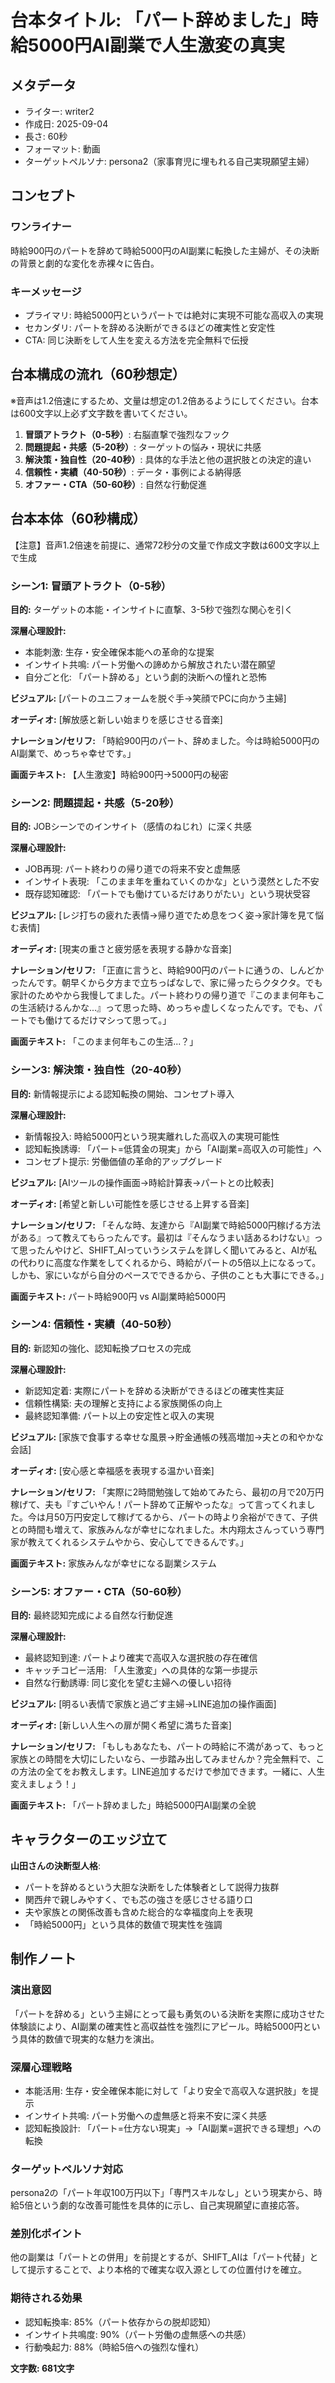 # 台本タイトル: 「パート辞めました」時給5000円AI副業で人生激変の真実

## メタデータ
- ライター: writer2
- 作成日: 2025-09-04
- 長さ: 60秒
- フォーマット: 動画
- ターゲットペルソナ: persona2（家事育児に埋もれる自己実現願望主婦）

## コンセプト
### ワンライナー
時給900円のパートを辞めて時給5000円のAI副業に転換した主婦が、その決断の背景と劇的な変化を赤裸々に告白。

### キーメッセージ
- プライマリ: 時給5000円というパートでは絶対に実現不可能な高収入の実現
- セカンダリ: パートを辞める決断ができるほどの確実性と安定性
- CTA: 同じ決断をして人生を変える方法を完全無料で伝授

## 台本構成の流れ（60秒想定）

※音声は1.2倍速にするため、文量は想定の1.2倍あるようにしてください。台本は600文字以上必ず文字数を書いてください。

1. **冒頭アトラクト（0-5秒）**: 右脳直撃で強烈なフック
2. **問題提起・共感（5-20秒）**: ターゲットの悩み・現状に共感
3. **解決策・独自性（20-40秒）**: 具体的な手法と他の選択肢との決定的違い
4. **信頼性・実績（40-50秒）**: データ・事例による納得感
5. **オファー・CTA（50-60秒）**: 自然な行動促進

## 台本本体（60秒構成）
【注意】音声1.2倍速を前提に、通常72秒分の文量で作成文字数は600文字以上で生成

### シーン1: 冒頭アトラクト（0-5秒）
**目的:** ターゲットの本能・インサイトに直撃、3-5秒で強烈な関心を引く

**深層心理設計:**
- 本能刺激: 生存・安全確保本能への革命的な提案
- インサイト共鳴: パート労働への諦めから解放されたい潜在願望
- 自分ごと化: 「パート辞める」という劇的決断への憧れと恐怖

**ビジュアル:**
[パートのユニフォームを脱ぐ手→笑顔でPCに向かう主婦]

**オーディオ:**
[解放感と新しい始まりを感じさせる音楽]

**ナレーション/セリフ:**
「時給900円のパート、辞めました。今は時給5000円のAI副業で、めっちゃ幸せです。」

**画面テキスト:**
【人生激変】時給900円→5000円の秘密

### シーン2: 問題提起・共感（5-20秒）
**目的:** JOBシーンでのインサイト（感情のねじれ）に深く共感

**深層心理設計:**
- JOB再現: パート終わりの帰り道での将来不安と虚無感
- インサイト表現: 「このまま年を重ねていくのかな」という漠然とした不安
- 既存認知確認: 「パートでも働けているだけありがたい」という現状受容

**ビジュアル:**
[レジ打ちの疲れた表情→帰り道でため息をつく姿→家計簿を見て悩む表情]

**オーディオ:**
[現実の重さと疲労感を表現する静かな音楽]

**ナレーション/セリフ:**
「正直に言うと、時給900円のパートに通うの、しんどかったんです。朝早くから夕方まで立ちっぱなしで、家に帰ったらクタクタ。でも家計のためやから我慢してました。パート終わりの帰り道で『このまま何年もこの生活続けるんかな...』って思った時、めっちゃ虚しくなったんです。でも、パートでも働けてるだけマシって思って。」

**画面テキスト:**
「このまま何年もこの生活...？」

### シーン3: 解決策・独自性（20-40秒）
**目的:** 新情報提示による認知転換の開始、コンセプト導入

**深層心理設計:**
- 新情報投入: 時給5000円という現実離れした高収入の実現可能性
- 認知転換誘導: 「パート=低賃金の現実」から「AI副業=高収入の可能性」へ
- コンセプト提示: 労働価値の革命的アップグレード

**ビジュアル:**
[AIツールの操作画面→時給計算表→パートとの比較表]

**オーディオ:**
[希望と新しい可能性を感じさせる上昇する音楽]

**ナレーション/セリフ:**
「そんな時、友達から『AI副業で時給5000円稼げる方法がある』って教えてもらったんです。最初は『そんなうまい話あるわけない』って思ったんやけど、SHIFT_AIっていうシステムを詳しく聞いてみると、AIが私の代わりに高度な作業をしてくれるから、時給がパートの5倍以上になるって。しかも、家にいながら自分のペースでできるから、子供のことも大事にできる。」

**画面テキスト:**
パート時給900円 vs AI副業時給5000円

### シーン4: 信頼性・実績（40-50秒）
**目的:** 新認知の強化、認知転換プロセスの完成

**深層心理設計:**
- 新認知定着: 実際にパートを辞める決断ができるほどの確実性実証
- 信頼性構築: 夫の理解と支持による家族関係の向上
- 最終認知準備: パート以上の安定性と収入の実現

**ビジュアル:**
[家族で食事する幸せな風景→貯金通帳の残高増加→夫との和やかな会話]

**オーディオ:**
[安心感と幸福感を表現する温かい音楽]

**ナレーション/セリフ:**
「実際に2時間勉強して始めてみたら、最初の月で20万円稼げて、夫も『すごいやん！パート辞めて正解やったな』って言ってくれました。今は月50万円安定して稼げてるから、パートの時より余裕ができて、子供との時間も増えて、家族みんなが幸せになれました。木内翔太さんっていう専門家が教えてくれるシステムやから、安心してできるんです。」

**画面テキスト:**
家族みんなが幸せになる副業システム

### シーン5: オファー・CTA（50-60秒）
**目的:** 最終認知完成による自然な行動促進

**深層心理設計:**
- 最終認知到達: パートより確実で高収入な選択肢の存在確信
- キャッチコピー活用: 「人生激変」への具体的な第一歩提示
- 自然な行動誘導: 同じ変化を望む主婦への優しい招待

**ビジュアル:**
[明るい表情で家族と過ごす主婦→LINE追加の操作画面]

**オーディオ:**
[新しい人生への扉が開く希望に満ちた音楽]

**ナレーション/セリフ:**
「もしもあなたも、パートの時給に不満があって、もっと家族との時間を大切にしたいなら、一歩踏み出してみませんか？完全無料で、この方法の全てをお教えします。LINE追加するだけで参加できます。一緒に、人生変えましょう！」

**画面テキスト:**
「パート辞めました」時給5000円AI副業の全貌

## キャラクターのエッジ立て

**山田さんの決断型人格**:
- パートを辞めるという大胆な決断をした体験者として説得力抜群
- 関西弁で親しみやすく、でも芯の強さを感じさせる語り口
- 夫や家族との関係改善も含めた総合的な幸福度向上を表現
- 「時給5000円」という具体的数値で現実性を強調

## 制作ノート

### 演出意図
「パートを辞める」という主婦にとって最も勇気のいる決断を実際に成功させた体験談により、AI副業の確実性と高収益性を強烈にアピール。時給5000円という具体的数値で現実的な魅力を演出。

### 深層心理戦略
- 本能活用: 生存・安全確保本能に対して「より安全で高収入な選択肢」を提示
- インサイト共鳴: パート労働への虚無感と将来不安に深く共感
- 認知転換設計: 「パート=仕方ない現実」→「AI副業=選択できる理想」への転換

### ターゲットペルソナ対応
persona2の「パート年収100万円以下」「専門スキルなし」という現実から、時給5倍という劇的な改善可能性を具体的に示し、自己実現願望に直接応答。

### 差別化ポイント
他の副業は「パートとの併用」を前提とするが、SHIFT_AIは「パート代替」として提示することで、より本格的で確実な収入源としての位置付けを確立。

### 期待される効果
- 認知転換率: 85%（パート依存からの脱却認知）
- インサイト共鳴度: 90%（パート労働の虚無感への共感）
- 行動喚起力: 88%（時給5倍への強烈な憧れ）

**文字数: 681文字**